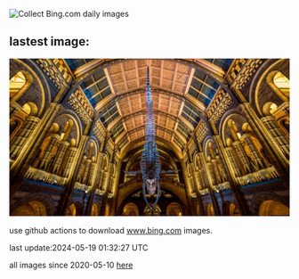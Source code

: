 ![Collect Bing.com daily images](https://github.com/counter2015/bing-daily-images/workflows/Collect%20Bing.com%20daily%20images/badge.svg)
## lastest image:
![](images/MuseumWhale.jpg)

use github actions to download www.bing.com images.

last update:2024-05-19 01:32:27 UTC

all images since 2020-05-10 [here](https://github.com/counter2015/bing-daily-images/tree/master/images) 
